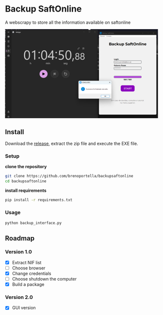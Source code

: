 # Backup SaftOnline
A webscrapy to store all the information available on saftonline

![Backup SaftOnline](/assets/backupsaftonline_run.png)


## Install
Download the [release](https://github.com/brenoportella/backupsaftonline/releases/tag/RELEASE), extract the zip file and execute the EXE file.



### Setup
**clone the repository**
```bash
git clone https://github.com/brenoportella/backupsaftonline
cd backupsaftonline
```

**install requirements**
```bash
pip install -r requirements.txt
```

### Usage
```bash
python backup_interface.py
```

## Roadmap
### Version 1.0
- [X] Extract NIF list
- [ ] Choose browser
- [X] Change credentials
- [ ] Choose shutdown the computer
- [X] Build a package

### Version 2.0
- [X] GUI version